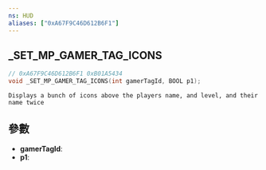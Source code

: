 ```yaml
---
ns: HUD
aliases: ["0xA67F9C46D612B6F1"]
---
```

## _SET_MP_GAMER_TAG_ICONS

```c
// 0xA67F9C46D612B6F1 0xB01A5434
void _SET_MP_GAMER_TAG_ICONS(int gamerTagId, BOOL p1);
```

```
Displays a bunch of icons above the players name, and level, and their name twice  
```

## 參數
* **gamerTagId**: 
* **p1**: 

